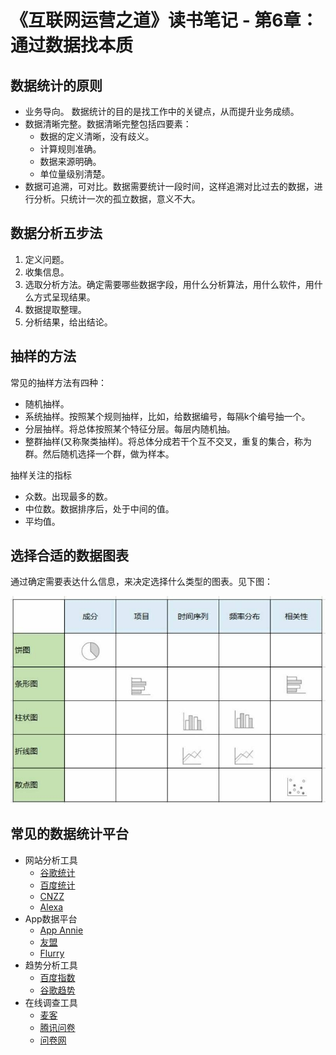 # 《互联网运营之道》读书笔记 - 第6章：通过数据找本质
## 数据统计的原则
* 业务导向。 数据统计的目的是找工作中的关键点，从而提升业务成绩。
* 数据清晰完整。数据清晰完整包括四要素：
  * 数据的定义清晰，没有歧义。
  * 计算规则准确。
  * 数据来源明确。
  * 单位量级别清楚。
* 数据可追溯，可对比。数据需要统计一段时间，这样追溯对比过去的数据，进行分析。只统计一次的孤立数据，意义不大。

## 数据分析五步法
1. 定义问题。
1. 收集信息。
1. 选取分析方法。确定需要哪些数据字段，用什么分析算法，用什么软件，用什么方式呈现结果。
1. 数据提取整理。
1. 分析结果，给出结论。

## 抽样的方法
常见的抽样方法有四种：
* 随机抽样。
* 系统抽样。按照某个规则抽样，比如，给数据编号，每隔k个编号抽一个。
* 分层抽样。将总体按照某个特征分层。每层内随机抽。
* 整群抽样(又称聚类抽样)。将总体分成若干个互不交叉，重复的集合，称为群。然后随机选择一个群，做为样本。

抽样关注的指标
* 众数。出现最多的数。
* 中位数。数据排序后，处于中间的值。
* 平均值。

## 选择合适的数据图表
通过确定需要表达什么信息，来决定选择什么类型的图表。见下图：

![](imgs/06/choose-chat.jpeg)

## 常见的数据统计平台
* 网站分析工具
  * [谷歌统计](http://www.google.cn/intl/zh-CN_ALL/analytics/index.html)
  * [百度统计](http://tongji.baidu.com/)
  * [CNZZ](http://www.cnzz.com/)
  * [Alexa](www.alexa.com/)
* App数据平台
  * [App Annie](https://www.appannie.com/cn/)
  * [友盟](http://www.umeng.com/)
  * [Flurry](http://www.flurry.com/)
* 趋势分析工具
  * [百度指数](http://index.baidu.com/)
  * [谷歌趋势](www.google.cn/trends/)
* 在线调查工具
  * [麦客](http://www.mikecrm.com/)
  * [腾讯问卷](http://wj.qq.com/)
  * [问卷网](http://www.wenjuan.com/)
